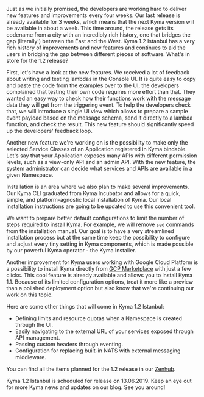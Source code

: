 Just as we initially promised, the developers are working hard to deliver new features and improvements every four weeks. Our last release is already available for 3 weeks, which means that the next Kyma version will be available in about a week. This time around, the release gets its codename from a city with an incredibly rich history, one that bridges the gap (literally!) between the East and the West. Kyma 1.2 Istanbul has a very rich history of improvements and new features and continues to aid the users in bridging the gap between different pieces of software. What's in store for the 1.2 release? 
<!-- overview -->

First, let's have a look at the new features. We received a lot of feedback about writing and testing lambdas in the Console UI. It is quite easy to copy and paste the code from the examples over to the UI, the developers complained that testing their own code requires more effort than that. They wanted an easy way to check how their functions work with the message data they will get from the triggering event. To help the developers check that, we will introduce a single UI view which allows to prepare a sample event payload based on the message schema, send it directly to a lambda function, and check the result. This new feature should significantly speed up the developers' feedback loop.

Another new feature we're working on is the possibility to make only the selected Service Classes of an Application registered in Kyma bindable. Let's say that your Application exposes many APIs with different permission levels, such as a view-only API and an admin API. With the new feature, the system administrator can decide what services and APIs are available in a given Namespace.

Installation is an area where we also plan to make several improvements. Our Kyma CLI graduated from Kyma Incubator and allows for a quick, simple, and platform-agnostic local installation of Kyma. Our local installation instructions are going to be updated to use this convenient tool. 

We want to prepare better default configurations to limit the number of steps required to install Kyma. For example, we will remove `sed` commands from the installation manual. Our goal is to have a very streamlined installation process but at the same time keep the possibility to configure and adjust every tiny setting in Kyma components, which is made possible by our powerful Kyma operator - the Kyma Installer.

Another improvement for Kyma users working with Google Cloud Platform is a possibility to install Kyma directly from [GCP Marketplace](https://console.cloud.google.com/marketplace/details/sap-public/kyma) with just a few clicks. This cool feature is already available and allows you to install Kyma 1.1. Because of its limited configuration options, treat it more like a preview than a polished deployment option but also know that we're continuing our work on this topic.

Here are some other things that will come in Kyma 1.2 Istanbul:
- Defining limits and resource quotas when a Namespace is created through the UI.
- Easily navigating to the external URL of your services exposed through API management.
- Passing custom headers through eventing.
- Configuration for replacing built-in NATS with external messaging middleware.

You can find all the items planned for the 1.2 release in our [Zenhub](https://app.zenhub.com/workspaces/kyma---all-repositories-5b6d5985084045741e744dea/reports/release?release=5cb59383709ee87123145468).

Kyma 1.2 Istanbul is scheduled for release on 13.06.2019. Keep an eye out for more Kyma news and updates on our blog. See you around! 
